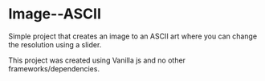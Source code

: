 # Image--ASCII
Simple project that creates an image to an ASCII art where you can change the resolution using a slider.

This project was created using Vanilla js and no other frameworks/dependencies.

